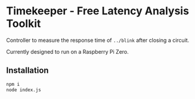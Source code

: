 # Timekeeper - Free Latency Analysis Toolkit

Controller to measure the response time of `../blink` after closing a circuit.

Currently designed to run on a Raspberry Pi Zero.

## Installation

```bash
npm i
node index.js
```

